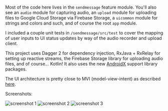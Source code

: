 Most of the code here lives in the `sendmessage` feature module. You'll also see an `audio` module for capturing audio, an `upload` module for uploading files to Google Cloud Storage via Firebase Storage, a `uicommon` module for strings and colors and such, and of course the root `app` module.

I included a couple unit tests in `/sendmessage/src/test` to cover the mapping of user inputs to UI status updates by way of the audio recorder and upload client.

This project uses Dagger 2 for dependency injection, RxJava + RxRelay for setting up reactive streams, the Firebase Storage library for uploading audio files, and of course... Kotlin! It also uses the new [AndroidX](https://developer.android.com/topic/libraries/support-library/androidx-overview) support library packages.

The UI architecture is pretty close to MVI (model-view-intent) as described [here](http://hannesdorfmann.com/android/model-view-intent). 

Screenshots:

![screenshot 1](https://raw.githubusercontent.com/mattlogan/push-to-talk-android/master/screenshots/screenshot1.png)
![screenshot 2](https://raw.githubusercontent.com/mattlogan/push-to-talk-android/master/screenshots/screenshot2.png)
![screenshot 3](https://raw.githubusercontent.com/mattlogan/push-to-talk-android/master/screenshots/screenshot3.png)
